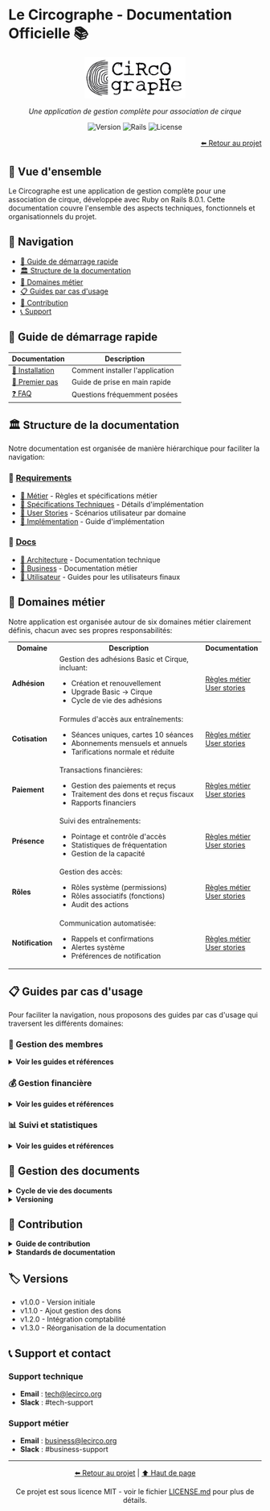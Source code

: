# Le Circographe - Documentation Officielle 📚

<div align="center">
  <img src="/docs/images/logo.png" alt="Logo Le Circographe" width="200"/>
  <p><i>Une application de gestion complète pour association de cirque</i></p>
  
  ![Version](https://img.shields.io/badge/version-1.3.0-blue)
  ![Rails](https://img.shields.io/badge/Rails-8.0.1-red)
  ![License](https://img.shields.io/badge/license-MIT-green)
</div>

<div align="right">
  <a href="/README.md">⬅️ Retour au projet</a>
</div>

## 🎯 Vue d'ensemble
Le Circographe est une application de gestion complète pour une association de cirque, développée avec Ruby on Rails 8.0.1. Cette documentation couvre l'ensemble des aspects techniques, fonctionnels et organisationnels du projet.

## 🧭 Navigation

- [📘 Guide de démarrage rapide](#-guide-de-démarrage-rapide)
- [🏛️ Structure de la documentation](#-structure-de-la-documentation)
- [🔄 Domaines métier](#-domaines-métier)
- [📋 Guides par cas d'usage](#-guides-par-cas-dusage)
- [📝 Contribution](#-contribution)
- [📞 Support](#-support-et-contact)

## 📘 Guide de démarrage rapide

| Documentation | Description |
|---------------|-------------|
| [🔧 Installation](/requirements/4_implementation/README.md) | Comment installer l'application |
| [🚀 Premier pas](/requirements/4_implementation/rails/README.md) | Guide de prise en main rapide |
| [❓ FAQ](/docs/faq.md) | Questions fréquemment posées |

## 🏛️ Structure de la documentation

Notre documentation est organisée de manière hiérarchique pour faciliter la navigation:

### 📁 [Requirements](/requirements/README.md)

- [📁 Métier](/requirements/1_métier/index.md) - Règles et spécifications métier
- [📁 Spécifications Techniques](/requirements/2_specifications_techniques/README.md) - Détails d'implémentation
- [📁 User Stories](/requirements/3_user_stories/README.md) - Scénarios utilisateur par domaine
- [📁 Implémentation](/requirements/4_implementation/README.md) - Guide d'implémentation

### 📁 [Docs](/docs/glossaire.md)

- [📁 Architecture](/docs/architecture/README.md) - Documentation technique
- [📁 Business](/docs/business/README.md) - Documentation métier
- [📁 Utilisateur](/docs/utilisateur/README.md) - Guides pour les utilisateurs finaux

## 🔄 Domaines métier

Notre application est organisée autour de six domaines métier clairement définis, chacun avec ses propres responsabilités:

<table>
  <tr>
    <th>Domaine</th>
    <th>Description</th>
    <th>Documentation</th>
  </tr>
  <tr>
    <td><strong>Adhésion</strong></td>
    <td>
      Gestion des adhésions Basic et Cirque, incluant:
      <ul>
        <li>Création et renouvellement</li>
        <li>Upgrade Basic → Cirque</li>
        <li>Cycle de vie des adhésions</li>
      </ul>
    </td>
    <td>
      <a href="/requirements/1_métier/adhesion/index.md">Règles métier</a><br>
      <a href="/requirements/3_user_stories/adhesion.md">User stories</a>
    </td>
  </tr>
  <tr>
    <td><strong>Cotisation</strong></td>
    <td>
      Formules d'accès aux entraînements:
      <ul>
        <li>Séances uniques, cartes 10 séances</li>
        <li>Abonnements mensuels et annuels</li>
        <li>Tarifications normale et réduite</li>
      </ul>
    </td>
    <td>
      <a href="/requirements/1_métier/cotisation/index.md">Règles métier</a><br>
      <a href="/requirements/3_user_stories/cotisation.md">User stories</a>
    </td>
  </tr>
  <tr>
    <td><strong>Paiement</strong></td>
    <td>
      Transactions financières:
      <ul>
        <li>Gestion des paiements et reçus</li>
        <li>Traitement des dons et reçus fiscaux</li>
        <li>Rapports financiers</li>
      </ul>
    </td>
    <td>
      <a href="/requirements/1_métier/paiement/index.md">Règles métier</a><br>
      <a href="/requirements/3_user_stories/paiement.md">User stories</a>
    </td>
  </tr>
  <tr>
    <td><strong>Présence</strong></td>
    <td>
      Suivi des entraînements:
      <ul>
        <li>Pointage et contrôle d'accès</li>
        <li>Statistiques de fréquentation</li>
        <li>Gestion de la capacité</li>
      </ul>
    </td>
    <td>
      <a href="/requirements/1_métier/presence/index.md">Règles métier</a><br>
      <a href="/requirements/3_user_stories/presence.md">User stories</a>
    </td>
  </tr>
  <tr>
    <td><strong>Rôles</strong></td>
    <td>
      Gestion des accès:
      <ul>
        <li>Rôles système (permissions)</li>
        <li>Rôles associatifs (fonctions)</li>
        <li>Audit des actions</li>
      </ul>
    </td>
    <td>
      <a href="/requirements/1_métier/roles/index.md">Règles métier</a><br>
      <a href="/requirements/3_user_stories/roles.md">User stories</a>
    </td>
  </tr>
  <tr>
    <td><strong>Notification</strong></td>
    <td>
      Communication automatisée:
      <ul>
        <li>Rappels et confirmations</li>
        <li>Alertes système</li>
        <li>Préférences de notification</li>
      </ul>
    </td>
    <td>
      <a href="/requirements/1_métier/notification/index.md">Règles métier</a><br>
      <a href="/requirements/3_user_stories/notification.md">User stories</a>
    </td>
  </tr>
</table>

## 📋 Guides par cas d'usage

Pour faciliter la navigation, nous proposons des guides par cas d'usage qui traversent les différents domaines:

### 👥 Gestion des membres

<details>
  <summary><strong>Voir les guides et références</strong></summary>
  
  - [Guide complet](/docs/utilisateur/guides/membres.md)
  - Domaines associés:
    - [Adhésion](/requirements/1_métier/adhesion/index.md)
    - [Rôles](/requirements/1_métier/roles/index.md)
    - [Notification](/requirements/1_métier/notification/index.md)
</details>

### 💰 Gestion financière

<details>
  <summary><strong>Voir les guides et références</strong></summary>
  
  - [Guide complet](/docs/utilisateur/guides/finances.md)
  - Domaines associés:
    - [Paiement](/requirements/1_métier/paiement/index.md)
    - [Adhésion](/requirements/1_métier/adhesion/index.md)
    - [Cotisation](/requirements/1_métier/cotisation/index.md)
</details>

### 📊 Suivi et statistiques

<details>
  <summary><strong>Voir les guides et références</strong></summary>
  
  - [Guide complet](/docs/utilisateur/guides/statistiques.md)
  - Domaines associés:
    - [Présence](/requirements/1_métier/presence/index.md)
    - [Paiement](/requirements/1_métier/paiement/index.md)
</details>

## 🔄 Gestion des documents

<details>
  <summary><strong>Cycle de vie des documents</strong></summary>
  
  1. **Brouillon** - Document en cours d'écriture
  2. **Revue** - Document en cours de relecture
  3. **Validé** - Document approuvé et publié
  4. **Archivé** - Document remplacé ou obsolète
</details>

<details>
  <summary><strong>Versioning</strong></summary>
  
  - Utilisation du versioning sémantique (MAJOR.MINOR.PATCH)
  - Versions documentées dans [CHANGELOG.md](/CHANGELOG.md)
  - Tags Git pour chaque version majeure
</details>

## 📝 Contribution

<details>
  <summary><strong>Guide de contribution</strong></summary>
  
  1. Fork le projet
  2. Créer une branche (`git checkout -b feature/AmazingFeature`)
  3. Commit les changements (`git commit -m 'Add some AmazingFeature'`)
  4. Push vers la branche (`git push origin feature/AmazingFeature`)
  5. Ouvrir une Pull Request
</details>

<details>
  <summary><strong>Standards de documentation</strong></summary>
  
  - Utiliser le Markdown pour tous les documents
  - Suivre les templates fournis
  - Maintenir les liens entre documents
  - Mettre à jour le glossaire si nécessaire
</details>

## 🏷️ Versions

- v1.0.0 - Version initiale
- v1.1.0 - Ajout gestion des dons
- v1.2.0 - Intégration comptabilité
- v1.3.0 - Réorganisation de la documentation

## 📞 Support et contact

### Support technique
- **Email** : tech@lecirco.org
- **Slack** : #tech-support

### Support métier
- **Email** : business@lecirco.org
- **Slack** : #business-support

---

<div align="center">
  <p>
    <a href="/README.md">⬅️ Retour au projet</a> | 
    <a href="#le-circographe---documentation-officielle-">⬆️ Haut de page</a>
  </p>
  
  <p>Ce projet est sous licence MIT - voir le fichier <a href="/LICENSE.md">LICENSE.md</a> pour plus de détails.</p>
</div> 